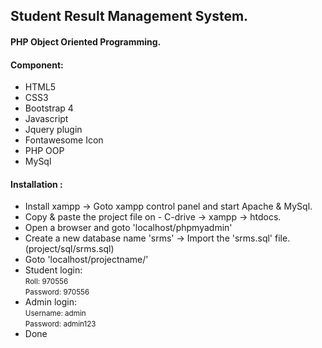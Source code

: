 <h2>Student Result Management System.</h2>
<h4>PHP Object Oriented Programming.</h4>
<h4>Component:</h4>
<ul>
	<li>HTML5</li>
	<li>CSS3</li>
	<li>Bootstrap 4</li>
	<li>Javascript</li>
	<li>Jquery plugin</li>
	<li>Fontawesome Icon</li>
	<li>PHP OOP</li>
	<li>MySql</li>
</ul>

<h4>Installation : </h4>
<ul>
	<li>Install xampp -> Goto xampp control panel and start Apache & MySql. </li>
	<li>Copy & paste the project file on - C-drive -> xampp -> htdocs. </li>
	<li>Open a browser and goto 'localhost/phpmyadmin'</li>
	<li>Create a new database name 'srms' -> Import the 'srms.sql' file. (project/sql/srms.sql)</li>
	<li>Goto 'localhost/projectname/'</li>
	<li>
		<span>Student login:</span> <br>
		<span><small>Roll: 970556</small></span> <br>
		<span><small>Password: 970556</small></span>
	</li>
	<li>
		<span>Admin login:</span><br>
		<span><small>Username: admin</small></span><br>
		<span><small>Password: admin123</small></span>
	</li>
	<li>Done</li>
</ul>
